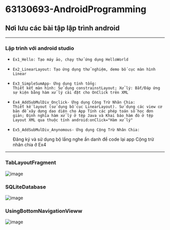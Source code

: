 # 63130693-AndroidProgramming
## Nơi lưu các bài tập lập trình android
---
### Lập trình với android studio

  - 	Ex1_Hello: Tạo máy ảo, chạy thử ứng dụng HelloWorld
  - 	Ex2_LinearLayout: Tạo ứng dụng thử nghiệm, demo bố cục màn hình Linear
  - 	Ex3_SimpleSumApp- Ứng dụng tính tổng:   
        Thiết kết màn hình: Sử dụng constrainstLayout; Xử lý: Bắt/Đáp ứng sự kiện bằng hàm xử lý cài đặt cho OnClick trên XML
  - 	Ex4_AddSubMulDiv_Onclick- Ứng dụng Cộng Trừ Nhân Chia:
        Thiết kế layout (sử dụng bố cục LinearLayout). Sử dụng các view cơ bản để xây dựng dao diện cho App Tính các phép toán số học đơn giản; Định nghĩa hàm xử lý ở tệp Java và Khai báo hàm đó ở tệp Layout XML qua thuộc tính android:onClick="Hàm xử lý"
  - 	Ex5_AddSubMulDiv_Anynomous- Ứng dụng Cộng Trừ Nhân Chia:
    Đăng ký và sử dụng bộ lắng nghe ẩn danh để code lại app Cộng trừ nhân chia ở Ex4
---
### TabLayoutFragment
  ![image](https://github.com/Lequocluan/63130693-AndroidProgramming/assets/93273826/81d1507e-160a-4731-aca8-6b6ec873faba)
### SQLiteDatabase
  ![image](https://github.com/Lequocluan/63130693-AndroidProgramming/assets/93273826/01e7c05a-8c2f-41da-b43d-617a6fb7bf17)
### UsingBottomNavigationVieww
  ![image](https://github.com/Lequocluan/63130693-AndroidProgramming/assets/93273826/94b61f62-b2cc-4e0f-9ceb-261f296196fb)
